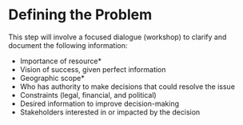 # Defining the Problem 

This step will involve a focused dialogue (workshop) to clarify and document the following information: 

- Importance of resource* 
- Vision of success, given perfect information 
- Geographic scope* 
- Who has authority to make decisions that could resolve the issue 
- Constraints (legal, financial, and political) 
- Desired information to improve decision-making 
- Stakeholders interested in or impacted by the decision 
